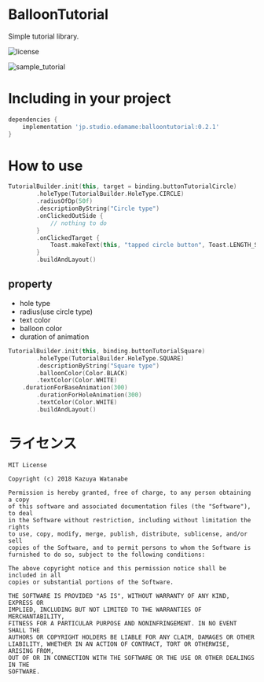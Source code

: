 # BalloonTutorial

Simple tutorial library.

![license](https://img.shields.io/github/license/mashape/apistatus.svg)

![sample_tutorial](https://user-images.githubusercontent.com/1941369/40185507-b8807396-5a2d-11e8-8770-2478da5ddddc.gif)

# Including in your project
```build.gradle
dependencies {
	implementation 'jp.studio.edamame:balloontutorial:0.2.1'
}
```

# How to use
```kotlin
TutorialBuilder.init(this, target = binding.buttonTutorialCircle)
        .holeType(TutorialBuilder.HoleType.CIRCLE)
        .radiusOfDp(50f)
        .descriptionByString("Circle type")
        .onClickedOutSide {
            // nothing to do
        }
        .onClickedTarget {
            Toast.makeText(this, "tapped circle button", Toast.LENGTH_SHORT).show()
        }
        .buildAndLayout()
```

## property
- hole type
- radius(use circle type)
- text color
- balloon color
- duration of animation
```kotlin
TutorialBuilder.init(this, binding.buttonTutorialSquare)
        .holeType(TutorialBuilder.HoleType.SQUARE)
        .descriptionByString("Square type")
        .balloonColor(Color.BLACK)
        .textColor(Color.WHITE)
	.durationForBaseAnimation(300)
        .durationForHoleAnimation(300)
        .textColor(Color.WHITE)
        .buildAndLayout()
```

# ライセンス
```
MIT License

Copyright (c) 2018 Kazuya Watanabe

Permission is hereby granted, free of charge, to any person obtaining a copy
of this software and associated documentation files (the "Software"), to deal
in the Software without restriction, including without limitation the rights
to use, copy, modify, merge, publish, distribute, sublicense, and/or sell
copies of the Software, and to permit persons to whom the Software is
furnished to do so, subject to the following conditions:

The above copyright notice and this permission notice shall be included in all
copies or substantial portions of the Software.

THE SOFTWARE IS PROVIDED "AS IS", WITHOUT WARRANTY OF ANY KIND, EXPRESS OR
IMPLIED, INCLUDING BUT NOT LIMITED TO THE WARRANTIES OF MERCHANTABILITY,
FITNESS FOR A PARTICULAR PURPOSE AND NONINFRINGEMENT. IN NO EVENT SHALL THE
AUTHORS OR COPYRIGHT HOLDERS BE LIABLE FOR ANY CLAIM, DAMAGES OR OTHER
LIABILITY, WHETHER IN AN ACTION OF CONTRACT, TORT OR OTHERWISE, ARISING FROM,
OUT OF OR IN CONNECTION WITH THE SOFTWARE OR THE USE OR OTHER DEALINGS IN THE
SOFTWARE.
```
